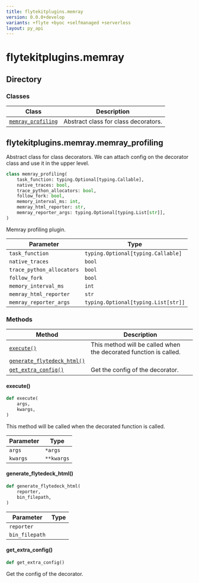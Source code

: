 ```yaml
---
title: flytekitplugins.memray
version: 0.0.0+develop
variants: +flyte +byoc +selfmanaged +serverless
layout: py_api
---
```


# flytekitplugins.memray

## Directory

### Classes

| Class | Description |
|-|-|
| [`memray_profiling`](.././flytekitplugins.memray#flytekitpluginsmemraymemray_profiling) | Abstract class for class decorators. |

## flytekitplugins.memray.memray_profiling

Abstract class for class decorators.
We can attach config on the decorator class and use it in the upper level.


```python
class memray_profiling(
    task_function: typing.Optional[typing.Callable],
    native_traces: bool,
    trace_python_allocators: bool,
    follow_fork: bool,
    memory_interval_ms: int,
    memray_html_reporter: str,
    memray_reporter_args: typing.Optional[typing.List[str]],
)
```
Memray profiling plugin.


| Parameter | Type |
|-|-|
| `task_function` | `typing.Optional[typing.Callable]` |
| `native_traces` | `bool` |
| `trace_python_allocators` | `bool` |
| `follow_fork` | `bool` |
| `memory_interval_ms` | `int` |
| `memray_html_reporter` | `str` |
| `memray_reporter_args` | `typing.Optional[typing.List[str]]` |

### Methods

| Method | Description |
|-|-|
| [`execute()`](#execute) | This method will be called when the decorated function is called. |
| [`generate_flytedeck_html()`](#generate_flytedeck_html) |  |
| [`get_extra_config()`](#get_extra_config) | Get the config of the decorator. |


#### execute()

```python
def execute(
    args,
    kwargs,
)
```
This method will be called when the decorated function is called.


| Parameter | Type |
|-|-|
| `args` | ``*args`` |
| `kwargs` | ``**kwargs`` |

#### generate_flytedeck_html()

```python
def generate_flytedeck_html(
    reporter,
    bin_filepath,
)
```
| Parameter | Type |
|-|-|
| `reporter` |  |
| `bin_filepath` |  |

#### get_extra_config()

```python
def get_extra_config()
```
Get the config of the decorator.


